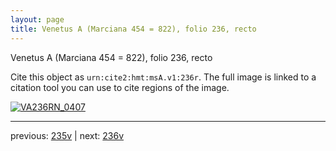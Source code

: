 ```yaml
---
layout: page
title: Venetus A (Marciana 454 = 822), folio 236, recto
---
```


Venetus A (Marciana 454 = 822), folio 236, recto

Cite this object as `urn:cite2:hmt:msA.v1:236r`.  The full image is linked to a citation tool you can use to cite regions of the image.

[![VA236RN_0407](http://www.homermultitext.org/iipsrv?IIIF=/project/homer/pyramidal/deepzoom/hmt/vaimg/2017a/VA236RN_0407.tif/full/800,/0/default.jpg)](http://www.homermultitext.org/ict2/?urn=urn:cite2:hmt:vaimg.2017a:VA236RN_0407) 

---

previous:  [235v](../235v/) | next: [236v](../236v/)